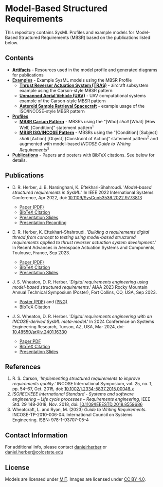 # Model-Based Structured Requirements

This repository contains SysML Profiles and example models for Model-Based Structured Requirements (MBSR) based on the publications listed below.

## Contents

- **[Artifacts](./Artifacts/)** - Resources used in the model profile and generated diagrams for publications
- **[Examples](./Examples/)** - Example SysML models using the MBSR Profile
    - **[Thrust Reverser Actuation System (TRAS)](./Examples/Thrust_Reverser_Actuation_System/)** - aircraft subsystem example using the Carson-style MBSR pattern
    - **[Unmanned Aerial Vehicle (UAV)](./Examples/Unmanned_Aerial_Vehicle/)** - UAV computational systems example of the Carson-style MBSR pattern
    - **[Asteroid Sample Retrieval Spacecraft](./Examples/Asteroid_Sample_Retrieval_Spacecraft/)** - example usage of the ISO/INCOSE-style MBSR pattern
- **[Profiles](./Profiles/)**
    - **[MBSR Carson Pattern](./Profiles/MBSR_Carson_Pattern.mdzip)** - MBSRs using the "[Who] *shall* [What] [How Well] [Condition]" statement pattern<sup>1</sup>
    - **[MBSR ISO/INCOSE Pattern](./Profiles/MBSR_ISO-INCOSE.mdzip)** - MBSRs using the "[Condition] [Subject] *shall* [Action] [Object] [Constraint of Action]" statement pattern<sup>2</sup> and augmented with model-based *INCOSE Guide to Writing Requirements*<sup>3</sup>
- **[Publications](./Publications/)** - Papers and posters with BibTeX citations. See below for details.

## Publications

* D. R. Herber, J. B. Narsinghani, K. Eftekhari-Shahroudi. '*Model-based structured requirements in SysML*.' In IEEE 2022 International Systems Conference, Apr 2022, doi: [10.1109/SysCon53536.2022.9773813](https://doi.org/10.1109/SysCon53536.2022.9773813)

    - [Paper (PDF)](./Publications/Herber2022a.pdf)
    - [BibTeX Citation](./Publications/Herber2022a.bib)
    - [Presentation Slides](https://www.engr.colostate.edu/%7Edrherber/files/Herber2022a_presentation.pdf)
    - [Presentation Recording](https://colostate-my.sharepoint.com/:v:/g/personal/drherber_colostate_edu/ET9jUdsut5dNjahBuemXBr8BKm2MSCX2RLxQZkNflwozSg?e=wb5Yrz)

* D. R. Herber, K. Eftekhari-Shahroudi. '*Building a requirements digital thread from concept to testing using model-based structured requirements applied to thrust reverser actuation system development*.' In Recent Advances in Aerospace Actuation Systems and Components, Toulouse, France, Sep 2023.

    - [Paper (PDF)](./Publications/Herber2023b.pdf)
    - [BibTeX Citation](./Publications/Herber2023b.bib)
    - [Presentation Slides](https://www.engr.colostate.edu/%7Edrherber/files/Herber2023b_presentation.pdf)

* J. S. Wheaton, D. R. Herber. '*Digital requirements engineering using model-based structured requirements*.' AIAA 2023 Rocky Mountain Annual Technical Symposium (Poster), Fort Collins, CO, USA, Sep 2023.

    - [Poster (PDF)](./Publications/Wheaton2023a.pdf) and [(PNG)](./Publications/Wheaton2023a.png)
    - [BibTeX Citation](./Publications/Wheaton2023a.png)

* J. S. Wheaton, D. R. Herber. '*Digital requirements engineering with an INCOSE-derived SysML meta-model*.' In 2024 Conference on Systems Engineering Research, Tucson, AZ, USA, Mar 2024, doi: [10.48550/arXiv.2401.16330](https://doi.org/10.48550/arXiv.2401.16330)

    - [Paper PDF](./Publications/Wheaton2024b.pdf)
    - [BibTeX Citation](./Publications/Wheaton2024b.bib)
    - [Presentation Slides](https://www.engr.colostate.edu/%7Edrherber/files/Wheaton2024b_presentation.pdf)

## References

1. R. S. Carson, '*Implementing structured requirements to improve requirements quality*.' INCOSE International Symposium, vol. 25, no. 1, pp. 54–67, Oct. 2015, doi: [10.1002/j.2334-5837.2015.00048.x](https://doi.org/10.1002/j.2334-5837.2015.00048.x)
2. *ISO/IEC/IEEE International Standard - Systems and software engineering – Life cycle processes – Requirements engineering*, IEEE Std. 29 148-2018, Nov. 2018, doi: [10.1109/IEEESTD.2018.8559686](https://doi.org/10.1109/IEEESTD.2018.8559686)
3. Wheatcraft, L. and Ryan, M. (2023) *Guide to Writing Requirements*. INCOSE-TP-2010-006-04. International Council on Systems Engineering. ISBN: 978-1-93707-05-4

## Contact Information

For additional info, please contact [danielrherber](https://github.com/danielrherber) or [daniel.herber@colostate.edu](mailto:daniel.herber@colostate.edu)

## License

Models are licensed under [MIT](./LICENSE). Images are licensed under [CC BY 4.0](https://creativecommons.org/licenses/by/4.0/).
